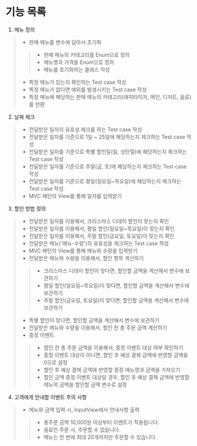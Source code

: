 # 기능 목록

1. 메뉴 정의
> - 판매 메뉴를 변수에 담아서 초기화
>> - 판매 메뉴의 카테고리를 Enum으로 정의
>> - 메뉴명과 가격을 Enum으로 정의
>> - 메뉴를 초기화하는 클래스 작성
> - 특정 메뉴가 있는지 확인하는 Test case 작성
> - 특정 메뉴가 없다면 예외를 발생시키는 Test case 작성
> - 특정 메뉴에 해당하는 판매 메뉴의 카테고리(애피타이저, 메인, 디저트, 음료)를 반환

2. 날짜 체크
> - 전달받은 일자의 유효성 체크를 하는 Test case 작성
> - 전달받은 일자를 기준으로 1일 ~ 25일에 해당하는지 체크하는 Test case 작성
> - 전달받은 일자를 기준으로 특별 할인일(일, 성탄절)에 해당하는지 체크하는 Test case 작성
> - 전달받은 일자를 기준으로 주말(금, 토)에 해당하는지 체크하는 Test case 작성
> - 전달받은 일자를 기준으로 평일(일요일~목요일)에 해당하는지 체크하는 Test case 작성 
> - MVC 패턴의 View를 통해 일자를 입력받기

3. 할인 방법 정의
> - 전달받은 일자를 이용해서, 크리스마스 디데이 할인이 맞는지 확인
> - 전달받은 일자를 이용해서, 평일 할인(일요일~목요일)이 맞는지 확인
> - 전달받은 일자를 이용해서, 주말 할인(금요일, 토요일)이 맞는지 확인
> - 전달받은 메뉴('메뉴-수량')의 유효성을 체크하는 Test case 작성
> - MVC 패턴의 View를 통해 메뉴와 수량을 입력받기
> - 전달받은 메뉴와 수량을 이용해서, 할인 항목 계산하기
>> - 크리스마스 디데이 할인이 맞다면, 할인할 금액을 계산해서 변수에 보관하기
>> - 평일 할인(일요일~목요일)이 맞다면, 할인할 금액을 계산해서 변수에 보관하기
>> - 주말 할인(금요일, 토요일)이 맞다면, 할인할 금액을 계산해서 변수에 보관하기
> - 특별 할인이 맞다면, 할인할 금액을 계산해서 변수에 보관하기
> - 전달받은 메뉴와 수량을 이용해서, 할인 전 총 주문 금액 계산하기
> - 증정 이벤트
>> - 할인 전 총 주문 금액을 이용해서, 증정 이벤트 대상 여부 확인하기
>> - 증정 이벤트 대상이 아니면, 할인 후 예상 결제 금액에 반영할 금액을 0으로 설정
>> - 할인 후 예상 결제 금액에 반영할 증정 메뉴명과 금액을 가져오기
>> - 할인 금액 증정 이벤트 대상일 경우, 할인 후 예상 결제 금액에 반영할 메뉴의 금액을 할인할 금액 변수로 설정

4. 고객에게 안내할 이벤트 주의 사항
> - 메뉴와 금액 입력 시, InputView에서 안내사항 출력
>> - 총주문 금액 10,000원 이상부터 이벤트가 적용됩니다.
>> - 음료만 주문 시, 주문할 수 없습니다.
>> - 메뉴는 한 번에 최대 20개까지만 주문할 수 있습니다.